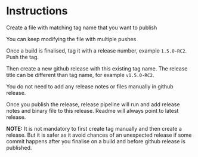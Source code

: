 # Instructions

Create a file with matching tag name that you want to publish

You can keep modifying the file with multiple pushes

Once a build is finalised, tag it with a release number, example `1.5.0-RC2`. 
Push the tag.

Then create a new github release with this existing tag name. 
The release title can be different than tag name, for example `v1.5.0-RC2`.

You do not need to add any release notes or files manually in github release.

Once you publish the release, release pipeline will run and add release notes and binary file to this release. Readme will always point to latest release.

**NOTE:** It is not mandatory to first create tag manually and then create a release. But it is safer as it avoid chances of an unexpected release if some commit happens after you finalise on a build and before github release is published.